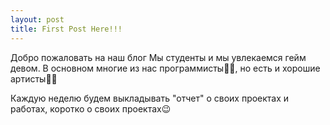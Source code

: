 ```yaml
---
layout: post
title: First Post Here!!!
---
```


Добро пожаловать на наш блог
Мы студенты и мы увлекаемся гейм девом. В основном многие из нас программисты👨‍💻, но есть и хорошие артисты👨‍🎨

Каждую неделю будем выкладывать "отчет" о своих проектах и работах, коротко о своих проектах😉